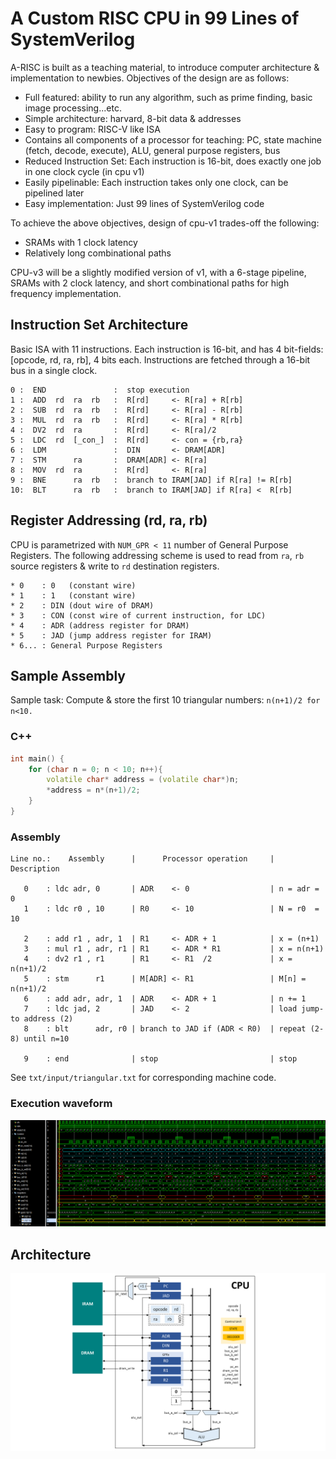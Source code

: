 # A Custom RISC CPU in 99 Lines of SystemVerilog

A-RISC is built as a teaching material, to introduce computer architecture & implementation to newbies. Objectives of the design are as follows:

* Full featured: ability to run any algorithm, such as prime finding, basic image processing...etc.
* Simple architecture: harvard, 8-bit data & addresses
* Easy to program: RISC-V like ISA
* Contains all components of a processor for teaching: PC, state machine (fetch, decode, execute), ALU, general purpose registers, bus
* Reduced Instruction Set: Each instruction is 16-bit, does exactly one job in one clock cycle (in cpu v1)
* Easily pipelinable: Each instruction takes only one clock, can be pipelined later
* Easy implementation: Just 99 lines of SystemVerilog code

To achieve the above objectives, design of cpu-v1 trades-off the following:

* SRAMs with 1 clock latency
* Relatively long combinational paths

CPU-v3 will be a slightly modified version of v1, with a 6-stage pipeline, SRAMs with 2 clock latency, and short combinational paths for high frequency implementation.

## Instruction Set Architecture

Basic ISA with 11 instructions. Each instruction is 16-bit, and has 4 bit-fields: [opcode, rd, ra, rb], 4 bits each. Instructions are fetched through a 16-bit bus in a single clock.

```
0 :  END               :  stop execution
1 :  ADD  rd  ra  rb   :  R[rd]     <- R[ra] + R[rb]
2 :  SUB  rd  ra  rb   :  R[rd]     <- R[ra] - R[rb]
3 :  MUL  rd  ra  rb   :  R[rd]     <- R[ra] * R[rb]
4 :  DV2  rd  ra       :  R[rd]     <- R[ra]/2
5 :  LDC  rd  [_con_]  :  R[rd]     <- con = {rb,ra}
6 :  LDM               :  DIN       <- DRAM[ADR]
7 :  STM      ra       :  DRAM[ADR] <- R[ra]
8 :  MOV  rd  ra       :  R[rd]     <- R[ra]
9 :  BNE      ra  rb   :  branch to IRAM[JAD] if R[ra] != R[rb]
10:  BLT      ra  rb   :  branch to IRAM[JAD] if R[ra] <  R[rb] 
```

## Register Addressing (rd, ra, rb)

CPU is parametrized with `NUM_GPR < 11` number of General Purpose Registers.
The following addressing scheme is used to read from `ra`, `rb` source registers & write to `rd` destination registers.

```
* 0    : 0   (constant wire)
* 1    : 1   (constant wire)
* 2    : DIN (dout wire of DRAM)
* 3    : CON (const wire of current instruction, for LDC)
* 4    : ADR (address register for DRAM)
* 5    : JAD (jump address register for IRAM)
* 6... : General Purpose Registers
```

## Sample Assembly

Sample task: Compute & store the first 10 triangular numbers: `n(n+1)/2 for n<10.`

### C++

```cpp
int main() {
	for (char n = 0; n < 10; n++){
		volatile char* address = (volatile char*)n;
		*address = n*(n+1)/2;
	}
}
```

### Assembly

```
Line no.:    Assembly      |      Processor operation     |    Description

   0    : ldc adr, 0       | ADR    <- 0                  | n = adr = 0      
   1    : ldc r0 , 10      | R0     <- 10                 | N = r0  = 10     

   2    : add r1 , adr, 1  | R1     <- ADR + 1            | x = (n+1)        
   3    : mul r1 , adr, r1 | R1     <- ADR * R1           | x = n(n+1)       
   4    : dv2 r1 , r1      | R1     <- R1  /2             | x = n(n+1)/2     
   5    : stm      r1      | M[ADR] <- R1                 | M[n] = n(n+1)/2  
   6    : add adr, adr, 1  | ADR    <- ADR + 1            | n += 1           
   7    : ldc jad, 2       | JAD    <- 2                  | load jump-to address (2)
   8    : blt      adr, r0 | branch to JAD if (ADR < R0)  | repeat (2-8) until n=10

   9    : end              | stop                         | stop             
```
See `txt/input/triangular.txt` for corresponding machine code.

### Execution waveform

![Waveform](other/triangular.png)

## Architecture

![Architecture](other/arch.png)